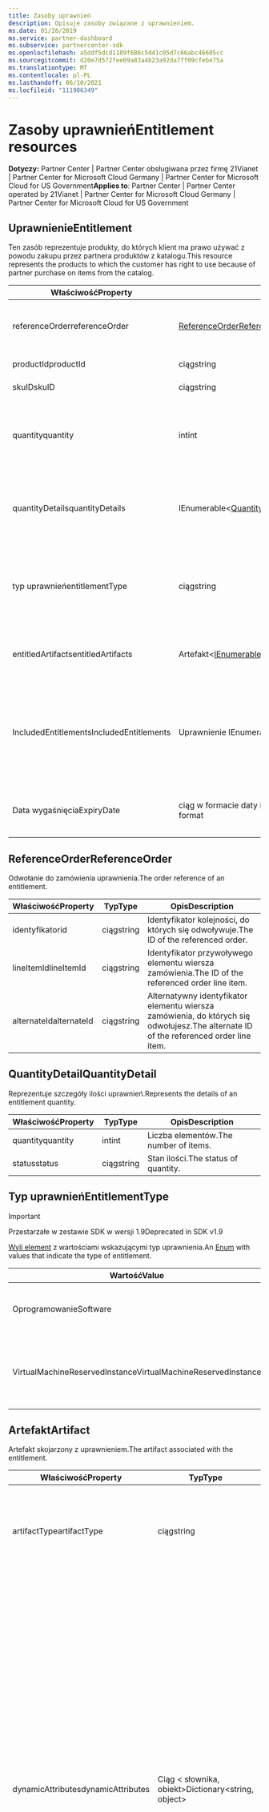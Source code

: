 ```yaml
---
title: Zasoby uprawnień
description: Opisuje zasoby związane z uprawnieniem.
ms.date: 01/28/2019
ms.service: partner-dashboard
ms.subservice: partnercenter-sdk
ms.openlocfilehash: a5ddf5dcd1189f686c5d41c05d7c66abc46605cc
ms.sourcegitcommit: d20e7d572fee09a83a4b23a92da7ff09cfebe75a
ms.translationtype: MT
ms.contentlocale: pl-PL
ms.lasthandoff: 06/10/2021
ms.locfileid: "111906349"
---
```

# <a name="entitlement-resources"></a><span data-ttu-id="f1920-103">Zasoby uprawnień</span><span class="sxs-lookup"><span data-stu-id="f1920-103">Entitlement resources</span></span>

<span data-ttu-id="f1920-104">**Dotyczy:** Partner Center | Partner Center obsługiwana przez firmę 21Vianet | Partner Center for Microsoft Cloud Germany | Partner Center for Microsoft Cloud for US Government</span><span class="sxs-lookup"><span data-stu-id="f1920-104">**Applies to**: Partner Center | Partner Center operated by 21Vianet | Partner Center for Microsoft Cloud Germany | Partner Center for Microsoft Cloud for US Government</span></span>

## <a name="entitlement"></a><span data-ttu-id="f1920-105">Uprawnienie</span><span class="sxs-lookup"><span data-stu-id="f1920-105">Entitlement</span></span>

<span data-ttu-id="f1920-106">Ten zasób reprezentuje produkty, do których klient ma prawo używać z powodu zakupu przez partnera produktów z katalogu.</span><span class="sxs-lookup"><span data-stu-id="f1920-106">This resource represents the products to which the customer has right to use because of partner purchase on items from the catalog.</span></span>

| <span data-ttu-id="f1920-107">Właściwość</span><span class="sxs-lookup"><span data-stu-id="f1920-107">Property</span></span> | <span data-ttu-id="f1920-108">Typ</span><span class="sxs-lookup"><span data-stu-id="f1920-108">Type</span></span> | <span data-ttu-id="f1920-109">Opis</span><span class="sxs-lookup"><span data-stu-id="f1920-109">Description</span></span> |
|----------|------|-------------|
| <span data-ttu-id="f1920-110">referenceOrder</span><span class="sxs-lookup"><span data-stu-id="f1920-110">referenceOrder</span></span> | [<span data-ttu-id="f1920-111">ReferenceOrder</span><span class="sxs-lookup"><span data-stu-id="f1920-111">ReferenceOrder</span></span>](#referenceorder) | <span data-ttu-id="f1920-112">Odwołanie do zamówienia, które wywłaszło uprawnienie.</span><span class="sxs-lookup"><span data-stu-id="f1920-112">The order reference that resulted in the entitlement.</span></span> |
| <span data-ttu-id="f1920-113">productId</span><span class="sxs-lookup"><span data-stu-id="f1920-113">productId</span></span> | <span data-ttu-id="f1920-114">ciąg</span><span class="sxs-lookup"><span data-stu-id="f1920-114">string</span></span> | <span data-ttu-id="f1920-115">Identyfikator produktu.</span><span class="sxs-lookup"><span data-stu-id="f1920-115">The ID of the product.</span></span> |
| <span data-ttu-id="f1920-116">skuID</span><span class="sxs-lookup"><span data-stu-id="f1920-116">skuID</span></span> | <span data-ttu-id="f1920-117">ciąg</span><span class="sxs-lookup"><span data-stu-id="f1920-117">string</span></span> | <span data-ttu-id="f1920-118">Identyfikator sku.</span><span class="sxs-lookup"><span data-stu-id="f1920-118">The ID of the SKU.</span></span> |
| <span data-ttu-id="f1920-119">quantity</span><span class="sxs-lookup"><span data-stu-id="f1920-119">quantity</span></span> | <span data-ttu-id="f1920-120">int</span><span class="sxs-lookup"><span data-stu-id="f1920-120">int</span></span> | <span data-ttu-id="f1920-121">Liczba uprawnień (z wyłączeniem niespełnienia/przeniesienia uprawnień).</span><span class="sxs-lookup"><span data-stu-id="f1920-121">The quantity of entitlements (excludes Unfulfilled/Transfered entitlements).</span></span> |
| <span data-ttu-id="f1920-122">quantityDetails</span><span class="sxs-lookup"><span data-stu-id="f1920-122">quantityDetails</span></span> | <span data-ttu-id="f1920-123">IEnumerable<[QuantityDetail](#quantitydetail)></span><span class="sxs-lookup"><span data-stu-id="f1920-123">IEnumerable<[QuantityDetail](#quantitydetail)></span></span> | <span data-ttu-id="f1920-124">Lista szczegółów ilości uprawnień (liczba elementów i stan każdej ilości).</span><span class="sxs-lookup"><span data-stu-id="f1920-124">The list of entitlement quantity details (the number of items and status of each quantity).</span></span> |
| <span data-ttu-id="f1920-125">typ uprawnień</span><span class="sxs-lookup"><span data-stu-id="f1920-125">entitlementType</span></span> | <span data-ttu-id="f1920-126">ciąg</span><span class="sxs-lookup"><span data-stu-id="f1920-126">string</span></span> | <span data-ttu-id="f1920-127">Typ uprawnienia.</span><span class="sxs-lookup"><span data-stu-id="f1920-127">The type of entitlement.</span></span> <span data-ttu-id="f1920-128">(Zaktualizowano do ciągu z [wartości EntitlementType](#entitlementtype) w zestawie SDK 1.8).</span><span class="sxs-lookup"><span data-stu-id="f1920-128">(Updated to string from [EntitlementType](#entitlementtype) in SDK 1.8.)</span></span> |
| <span data-ttu-id="f1920-129">entitledArtifacts</span><span class="sxs-lookup"><span data-stu-id="f1920-129">entitledArtifacts</span></span> | <span data-ttu-id="f1920-130">Artefakt<[IEnumerable](#artifact)></span><span class="sxs-lookup"><span data-stu-id="f1920-130">IEnumerable<[Artifact](#artifact)></span></span> | <span data-ttu-id="f1920-131">Lista artefaktów skojarzonych z uprawnieniem.</span><span class="sxs-lookup"><span data-stu-id="f1920-131">The list of artifacts associated with the entitlement.</span></span> |
| <span data-ttu-id="f1920-132">IncludedEntitlements</span><span class="sxs-lookup"><span data-stu-id="f1920-132">IncludedEntitlements</span></span> | <span data-ttu-id="f1920-133">Uprawnienie IEnumerable<[](#artifact)></span><span class="sxs-lookup"><span data-stu-id="f1920-133">IEnumerable<[Entitlement](#artifact)></span></span> | <span data-ttu-id="f1920-134">Lista uprawnień, które są niejawnie uwzględniane w wyniku zakupu productid/SkuId z katalogu.</span><span class="sxs-lookup"><span data-stu-id="f1920-134">The list of entitlements, which are implicitly included as a result of the ProductId / SkuId purchase from catalog.</span></span> |
| <span data-ttu-id="f1920-135">Data wygaśnięcia</span><span class="sxs-lookup"><span data-stu-id="f1920-135">ExpiryDate</span></span> | <span data-ttu-id="f1920-136">ciąg w formacie daty i czasu UTC</span><span class="sxs-lookup"><span data-stu-id="f1920-136">string in UTC date-time format</span></span>  | <span data-ttu-id="f1920-137">Data wygaśnięcia uprawnienia (jeśli ma zastosowanie).</span><span class="sxs-lookup"><span data-stu-id="f1920-137">The entitlement expiry date (if applicable).</span></span> |

## <a name="referenceorder"></a><span data-ttu-id="f1920-138">ReferenceOrder</span><span class="sxs-lookup"><span data-stu-id="f1920-138">ReferenceOrder</span></span>

<span data-ttu-id="f1920-139">Odwołanie do zamówienia uprawnienia.</span><span class="sxs-lookup"><span data-stu-id="f1920-139">The order reference of an entitlement.</span></span>

| <span data-ttu-id="f1920-140">Właściwość</span><span class="sxs-lookup"><span data-stu-id="f1920-140">Property</span></span> | <span data-ttu-id="f1920-141">Typ</span><span class="sxs-lookup"><span data-stu-id="f1920-141">Type</span></span> | <span data-ttu-id="f1920-142">Opis</span><span class="sxs-lookup"><span data-stu-id="f1920-142">Description</span></span> |
|----------|------|-------------|
| <span data-ttu-id="f1920-143">identyfikator</span><span class="sxs-lookup"><span data-stu-id="f1920-143">id</span></span> | <span data-ttu-id="f1920-144">ciąg</span><span class="sxs-lookup"><span data-stu-id="f1920-144">string</span></span> | <span data-ttu-id="f1920-145">Identyfikator kolejności, do których się odwoływuje.</span><span class="sxs-lookup"><span data-stu-id="f1920-145">The ID of the referenced order.</span></span> |
| <span data-ttu-id="f1920-146">lineItemId</span><span class="sxs-lookup"><span data-stu-id="f1920-146">lineItemId</span></span> | <span data-ttu-id="f1920-147">ciąg</span><span class="sxs-lookup"><span data-stu-id="f1920-147">string</span></span> | <span data-ttu-id="f1920-148">Identyfikator przywoływego elementu wiersza zamówienia.</span><span class="sxs-lookup"><span data-stu-id="f1920-148">The ID of the referenced order line item.</span></span> |
| <span data-ttu-id="f1920-149">alternateId</span><span class="sxs-lookup"><span data-stu-id="f1920-149">alternateId</span></span> | <span data-ttu-id="f1920-150">ciąg</span><span class="sxs-lookup"><span data-stu-id="f1920-150">string</span></span> | <span data-ttu-id="f1920-151">Alternatywny identyfikator elementu wiersza zamówienia, do których się odwołujesz.</span><span class="sxs-lookup"><span data-stu-id="f1920-151">The alternate ID of the referenced order line item.</span></span> |

## <a name="quantitydetail"></a><span data-ttu-id="f1920-152">QuantityDetail</span><span class="sxs-lookup"><span data-stu-id="f1920-152">QuantityDetail</span></span>

<span data-ttu-id="f1920-153">Reprezentuje szczegóły ilości uprawnień.</span><span class="sxs-lookup"><span data-stu-id="f1920-153">Represents the details of an entitlement quantity.</span></span>

| <span data-ttu-id="f1920-154">Właściwość</span><span class="sxs-lookup"><span data-stu-id="f1920-154">Property</span></span> | <span data-ttu-id="f1920-155">Typ</span><span class="sxs-lookup"><span data-stu-id="f1920-155">Type</span></span> | <span data-ttu-id="f1920-156">Opis</span><span class="sxs-lookup"><span data-stu-id="f1920-156">Description</span></span> |
|----------|------|-------------|
| <span data-ttu-id="f1920-157">quantity</span><span class="sxs-lookup"><span data-stu-id="f1920-157">quantity</span></span> | <span data-ttu-id="f1920-158">int</span><span class="sxs-lookup"><span data-stu-id="f1920-158">int</span></span> | <span data-ttu-id="f1920-159">Liczba elementów.</span><span class="sxs-lookup"><span data-stu-id="f1920-159">The number of items.</span></span> |
| <span data-ttu-id="f1920-160">status</span><span class="sxs-lookup"><span data-stu-id="f1920-160">status</span></span> | <span data-ttu-id="f1920-161">ciąg</span><span class="sxs-lookup"><span data-stu-id="f1920-161">string</span></span> | <span data-ttu-id="f1920-162">Stan ilości.</span><span class="sxs-lookup"><span data-stu-id="f1920-162">The status of quantity.</span></span> |

## <a name="entitlementtype"></a><span data-ttu-id="f1920-163">Typ uprawnień</span><span class="sxs-lookup"><span data-stu-id="f1920-163">EntitlementType</span></span>

> [!IMPORTANT]
> <span data-ttu-id="f1920-164">Przestarzałe w zestawie SDK w wersji 1.9</span><span class="sxs-lookup"><span data-stu-id="f1920-164">Deprecated in SDK v1.9</span></span>

<span data-ttu-id="f1920-165">[Wyli element](/dotnet/api/system.enum) z wartościami wskazującymi typ uprawnienia.</span><span class="sxs-lookup"><span data-stu-id="f1920-165">An [Enum](/dotnet/api/system.enum) with values that indicate the type of entitlement.</span></span>

| <span data-ttu-id="f1920-166">Wartość</span><span class="sxs-lookup"><span data-stu-id="f1920-166">Value</span></span> | <span data-ttu-id="f1920-167">Opis</span><span class="sxs-lookup"><span data-stu-id="f1920-167">Description</span></span> |
|-------|-------------|
| <span data-ttu-id="f1920-168">Oprogramowanie</span><span class="sxs-lookup"><span data-stu-id="f1920-168">Software</span></span> | <span data-ttu-id="f1920-169">Wskazuje typ uprawnień powiązany z oprogramowaniem.</span><span class="sxs-lookup"><span data-stu-id="f1920-169">Indicates entitlement type related to software.</span></span> |
| <span data-ttu-id="f1920-170">VirtualMachineReservedInstance</span><span class="sxs-lookup"><span data-stu-id="f1920-170">VirtualMachineReservedInstance</span></span> | <span data-ttu-id="f1920-171">Wskazuje typ uprawnień powiązany z Azure Reserved Virtual Machine Instances.</span><span class="sxs-lookup"><span data-stu-id="f1920-171">Indicates entitlement type related to Azure Reserved Virtual Machine Instances.</span></span> |

## <a name="artifact"></a><span data-ttu-id="f1920-172">Artefakt</span><span class="sxs-lookup"><span data-stu-id="f1920-172">Artifact</span></span>

<span data-ttu-id="f1920-173">Artefakt skojarzony z uprawnieniem.</span><span class="sxs-lookup"><span data-stu-id="f1920-173">The artifact associated with the entitlement.</span></span>

| <span data-ttu-id="f1920-174">Właściwość</span><span class="sxs-lookup"><span data-stu-id="f1920-174">Property</span></span> | <span data-ttu-id="f1920-175">Typ</span><span class="sxs-lookup"><span data-stu-id="f1920-175">Type</span></span> | <span data-ttu-id="f1920-176">Opis</span><span class="sxs-lookup"><span data-stu-id="f1920-176">Description</span></span> |
|----------|------|-------------|
| <span data-ttu-id="f1920-177">artifactType</span><span class="sxs-lookup"><span data-stu-id="f1920-177">artifactType</span></span> | <span data-ttu-id="f1920-178">ciąg</span><span class="sxs-lookup"><span data-stu-id="f1920-178">string</span></span> | <span data-ttu-id="f1920-179">Typ artefaktu.</span><span class="sxs-lookup"><span data-stu-id="f1920-179">The type of artifact.</span></span> <span data-ttu-id="f1920-180">(Zaktualizowano do ciągu z [artifactType](#artifacttype) w zestawie SDK w wersji 1.8)</span><span class="sxs-lookup"><span data-stu-id="f1920-180">(Updated to string from [ArtifactType](#artifacttype) in SDK V1.8)</span></span> |
| <span data-ttu-id="f1920-181">dynamicAttributes</span><span class="sxs-lookup"><span data-stu-id="f1920-181">dynamicAttributes</span></span> | <span data-ttu-id="f1920-182">Ciąg &lt; słownika, obiekt&gt;</span><span class="sxs-lookup"><span data-stu-id="f1920-182">Dictionary&lt;string, object&gt;</span></span> | <span data-ttu-id="f1920-183">Atrybuty dynamiczne zawierające artifacttype określonych wartości.</span><span class="sxs-lookup"><span data-stu-id="f1920-183">Dynamic attributes containing artifacttype specific values.</span></span> <span data-ttu-id="f1920-184">Na przykład gdy artifactType = "reservedinstance" ta właściwość będzie zawierać wartość "reservationType" = "virtualmachines" lub "reservationType" = "sqldatabases" oznaczające wystąpienie zarezerwowane maszyny wirtualnej lub wystąpienie zarezerwowane usługi Azure SQL wystąpienia zarezerwowanego.</span><span class="sxs-lookup"><span data-stu-id="f1920-184">For example when artifactType = "reservedinstance", this property will contain "reservationType" = "virtualmachines" or "reservationType" = "sqldatabases" denoting virtual machine reserved instance or Azure SQL reserved instance.</span></span> <span data-ttu-id="f1920-185">(Dostępne od wersji 1.9 zestawu SDK)</span><span class="sxs-lookup"><span data-stu-id="f1920-185">(Available starting in SDK v1.9)</span></span> |

## <a name="artifacttype"></a><span data-ttu-id="f1920-186">ArtifactType</span><span class="sxs-lookup"><span data-stu-id="f1920-186">ArtifactType</span></span>

> [!IMPORTANT]
> <span data-ttu-id="f1920-187">Przestarzałe w zestawie SDK w wersji 1.9</span><span class="sxs-lookup"><span data-stu-id="f1920-187">Deprecated in SDK v1.9</span></span>

<span data-ttu-id="f1920-188">[Wyli element](/dotnet/api/system.enum) z wartościami wskazującymi typ artefaktu uprawnień.</span><span class="sxs-lookup"><span data-stu-id="f1920-188">An [Enum](/dotnet/api/system.enum) with values that indicate the type of entitlement artifact.</span></span>

| <span data-ttu-id="f1920-189">Wartość</span><span class="sxs-lookup"><span data-stu-id="f1920-189">Value</span></span>                          | <span data-ttu-id="f1920-190">Opis</span><span class="sxs-lookup"><span data-stu-id="f1920-190">Description</span></span>                                                                             |
|--------------------------------| ----------------------------------------------------------------------------------------|
| <span data-ttu-id="f1920-191">VirtualMachineReservedInstance</span><span class="sxs-lookup"><span data-stu-id="f1920-191">VirtualMachineReservedInstance</span></span> | <span data-ttu-id="f1920-192">Wskazuje artefakt pomaga w pobierania Azure Reserved Virtual Machine Instances.</span><span class="sxs-lookup"><span data-stu-id="f1920-192">Indicates the artifact aids with retrieval of Azure Reserved Virtual Machine Instances.</span></span> |

## <a name="reservedinstanceartifact"></a><span data-ttu-id="f1920-193">ReservedInstanceArtifact</span><span class="sxs-lookup"><span data-stu-id="f1920-193">ReservedInstanceArtifact</span></span>

<span data-ttu-id="f1920-194">Artefakt skojarzony z uprawnieniem wystąpienia zarezerwowanego platformy Azure.</span><span class="sxs-lookup"><span data-stu-id="f1920-194">The artifact associated with an Azure Reserved Instance entitlement.</span></span> <span data-ttu-id="f1920-195">Dziedziczy on z klasy [Artifact.](#artifact)</span><span class="sxs-lookup"><span data-stu-id="f1920-195">It inherits from the [Artifact](#artifact) class.</span></span>

| <span data-ttu-id="f1920-196">Właściwość</span><span class="sxs-lookup"><span data-stu-id="f1920-196">Property</span></span>   | <span data-ttu-id="f1920-197">Typ</span><span class="sxs-lookup"><span data-stu-id="f1920-197">Type</span></span>                           | <span data-ttu-id="f1920-198">Opis</span><span class="sxs-lookup"><span data-stu-id="f1920-198">Description</span></span>                                        |
|------------|--------------------------------|----------------------------------------------------|
| <span data-ttu-id="f1920-199">połącz</span><span class="sxs-lookup"><span data-stu-id="f1920-199">link</span></span>       | [<span data-ttu-id="f1920-200">Link</span><span class="sxs-lookup"><span data-stu-id="f1920-200">Link</span></span>](./utility-resources.md#link) | <span data-ttu-id="f1920-201">Link do pobrania wszystkich szczegółów skojarzonego artefaktu.</span><span class="sxs-lookup"><span data-stu-id="f1920-201">The link to get all associated artifact details.</span></span>   |
| <span data-ttu-id="f1920-202">Resourceid</span><span class="sxs-lookup"><span data-stu-id="f1920-202">resourceID</span></span> | <span data-ttu-id="f1920-203">ciąg</span><span class="sxs-lookup"><span data-stu-id="f1920-203">string</span></span>                         | <span data-ttu-id="f1920-204">Identyfikator zamówienia lub zasobu rezerwacji platformy Azure.</span><span class="sxs-lookup"><span data-stu-id="f1920-204">The ID of the Azure reservation order or resource.</span></span> |

## <a name="reservedinstanceartifactdetails"></a><span data-ttu-id="f1920-205">ReservedInstanceArtifactDetails</span><span class="sxs-lookup"><span data-stu-id="f1920-205">ReservedInstanceArtifactDetails</span></span>

<span data-ttu-id="f1920-206">Reprezentuje jednostkę zwróconą po wywołania linku artefaktu wystąpienia zarezerwowanego platformy Azure.</span><span class="sxs-lookup"><span data-stu-id="f1920-206">Represents the entity returned upon invocation of the Azure Reserved Instance artifact link.</span></span>

|   <span data-ttu-id="f1920-207">Właściwość</span><span class="sxs-lookup"><span data-stu-id="f1920-207">Property</span></span>   |           <span data-ttu-id="f1920-208">Typ</span><span class="sxs-lookup"><span data-stu-id="f1920-208">Type</span></span>           |                          <span data-ttu-id="f1920-209">Opis</span><span class="sxs-lookup"><span data-stu-id="f1920-209">Description</span></span>                          |
|--------------|--------------------------|---------------------------------------------------------------|
|     <span data-ttu-id="f1920-210">typ</span><span class="sxs-lookup"><span data-stu-id="f1920-210">type</span></span>     |          <span data-ttu-id="f1920-211">ciąg</span><span class="sxs-lookup"><span data-stu-id="f1920-211">string</span></span>          |                     <span data-ttu-id="f1920-212">Typ artefaktu.</span><span class="sxs-lookup"><span data-stu-id="f1920-212">The type of artifact.</span></span>                     |
| <span data-ttu-id="f1920-213">Rezerwacje</span><span class="sxs-lookup"><span data-stu-id="f1920-213">reservations</span></span> | <span data-ttu-id="f1920-214">Ienumerable<Reservation></span><span class="sxs-lookup"><span data-stu-id="f1920-214">IEnumerable<Reservation></span></span> | <span data-ttu-id="f1920-215">Wskazuje identyfikator zamówienia rezerwacji lub zasobu platformy Azure.</span><span class="sxs-lookup"><span data-stu-id="f1920-215">Indicates the Azure resource or reservation order identifier.</span></span> |

## <a name="reservation"></a><span data-ttu-id="f1920-216">Rezerwacja</span><span class="sxs-lookup"><span data-stu-id="f1920-216">Reservation</span></span>

<span data-ttu-id="f1920-217">Reprezentuje pojedynczą rezerwację.</span><span class="sxs-lookup"><span data-stu-id="f1920-217">Represents an individual reservation.</span></span>

| <span data-ttu-id="f1920-218">Właściwość</span><span class="sxs-lookup"><span data-stu-id="f1920-218">Property</span></span>          | <span data-ttu-id="f1920-219">Typ</span><span class="sxs-lookup"><span data-stu-id="f1920-219">Type</span></span>                           | <span data-ttu-id="f1920-220">Opis</span><span class="sxs-lookup"><span data-stu-id="f1920-220">Description</span></span>                                                        |
|-------------------|--------------------------------|--------------------------------------------------------------------|
| <span data-ttu-id="f1920-221">reservationId</span><span class="sxs-lookup"><span data-stu-id="f1920-221">reservationId</span></span>     | <span data-ttu-id="f1920-222">ciąg</span><span class="sxs-lookup"><span data-stu-id="f1920-222">string</span></span>                         | <span data-ttu-id="f1920-223">Identyfikator rezerwacji.</span><span class="sxs-lookup"><span data-stu-id="f1920-223">The ID of the reservation.</span></span>                                         |
| <span data-ttu-id="f1920-224">scopeType</span><span class="sxs-lookup"><span data-stu-id="f1920-224">scopeType</span></span>         | <span data-ttu-id="f1920-225">ciąg</span><span class="sxs-lookup"><span data-stu-id="f1920-225">string</span></span>                         | <span data-ttu-id="f1920-226">Typ zakresu skojarzonego z rezerwacją maszyny wirtualnej.</span><span class="sxs-lookup"><span data-stu-id="f1920-226">The type of scope associated with the virtual machine reservation.</span></span> |
| <span data-ttu-id="f1920-227">displayName</span><span class="sxs-lookup"><span data-stu-id="f1920-227">displayName</span></span>       | <span data-ttu-id="f1920-228">ciąg</span><span class="sxs-lookup"><span data-stu-id="f1920-228">string</span></span>                         | <span data-ttu-id="f1920-229">Nazwa wyświetlana rezerwacji.</span><span class="sxs-lookup"><span data-stu-id="f1920-229">The display name of the reservation.</span></span>                               |
| <span data-ttu-id="f1920-230">appliedScopes</span><span class="sxs-lookup"><span data-stu-id="f1920-230">appliedScopes</span></span>     | <span data-ttu-id="f1920-231">Ienumerable</span><span class="sxs-lookup"><span data-stu-id="f1920-231">IEnumerable</span></span>                    | <span data-ttu-id="f1920-232">Lista zastosowanych zakresów skojarzonych z rezerwacją.</span><span class="sxs-lookup"><span data-stu-id="f1920-232">The list of applied scopes associated with the reservation.</span></span> <span data-ttu-id="f1920-233">(Dostępne tylko wtedy, gdy typ scopeType nie jest udostępniony).</span><span class="sxs-lookup"><span data-stu-id="f1920-233">(Only available when scopeType isn't shared.)</span></span> |
| <span data-ttu-id="f1920-234">quantity</span><span class="sxs-lookup"><span data-stu-id="f1920-234">quantity</span></span>          | <span data-ttu-id="f1920-235">int</span><span class="sxs-lookup"><span data-stu-id="f1920-235">int</span></span>                            | <span data-ttu-id="f1920-236">Liczba maszyn wirtualnych w rezerwacji.</span><span class="sxs-lookup"><span data-stu-id="f1920-236">The number of virtual machines in the reservation.</span></span>                 |
| <span data-ttu-id="f1920-237">expiryDateTime</span><span class="sxs-lookup"><span data-stu-id="f1920-237">expiryDateTime</span></span>    | <span data-ttu-id="f1920-238">ciąg w formacie daty i godzin UTC</span><span class="sxs-lookup"><span data-stu-id="f1920-238">string in UTC date-time format</span></span> | <span data-ttu-id="f1920-239">Data wygaśnięcia rezerwacji.</span><span class="sxs-lookup"><span data-stu-id="f1920-239">The expiry date of the reservation.</span></span>                                |
| <span data-ttu-id="f1920-240">effectiveDateTime</span><span class="sxs-lookup"><span data-stu-id="f1920-240">effectiveDateTime</span></span> | <span data-ttu-id="f1920-241">ciąg w formacie daty i godzin UTC</span><span class="sxs-lookup"><span data-stu-id="f1920-241">string in UTC date-time format</span></span> | <span data-ttu-id="f1920-242">Data wejścia w życie rezerwacji.</span><span class="sxs-lookup"><span data-stu-id="f1920-242">The effective date of the reservation.</span></span>                             |
| <span data-ttu-id="f1920-243">provisioningState</span><span class="sxs-lookup"><span data-stu-id="f1920-243">provisioningState</span></span> | <span data-ttu-id="f1920-244">ciąg</span><span class="sxs-lookup"><span data-stu-id="f1920-244">string</span></span>                         | <span data-ttu-id="f1920-245">Stan aprowizowania rezerwacji.</span><span class="sxs-lookup"><span data-stu-id="f1920-245">The provisioning state of the reservation.</span></span>                         |

## <a name="virtualmachinereservedinstanceartifact"></a><span data-ttu-id="f1920-246">VirtualMachineReservedInstanceArtifact</span><span class="sxs-lookup"><span data-stu-id="f1920-246">VirtualMachineReservedInstanceArtifact</span></span>

> [!IMPORTANT]
> <span data-ttu-id="f1920-247">Przestarzałe w zestawie SDK w wersji 1.9</span><span class="sxs-lookup"><span data-stu-id="f1920-247">Deprecated in SDK v1.9</span></span>

<span data-ttu-id="f1920-248">Artefakt skojarzony z uprawnieniem wystąpienia zarezerwowanego maszyny wirtualnej platformy Azure.</span><span class="sxs-lookup"><span data-stu-id="f1920-248">The artifact associated with an Azure Reserved Virtual Machine Instance entitlement.</span></span> <span data-ttu-id="f1920-249">Dziedziczy on z klasy [Artifact.](#artifact)</span><span class="sxs-lookup"><span data-stu-id="f1920-249">It inherits from the [Artifact](#artifact) class.</span></span>

| <span data-ttu-id="f1920-250">Właściwość</span><span class="sxs-lookup"><span data-stu-id="f1920-250">Property</span></span>   | <span data-ttu-id="f1920-251">Typ</span><span class="sxs-lookup"><span data-stu-id="f1920-251">Type</span></span>                              | <span data-ttu-id="f1920-252">Opis</span><span class="sxs-lookup"><span data-stu-id="f1920-252">Description</span></span>                                        |
|------------|-----------------------------------|----------------------------------------------------|
| <span data-ttu-id="f1920-253">połącz</span><span class="sxs-lookup"><span data-stu-id="f1920-253">link</span></span>       | [<span data-ttu-id="f1920-254">Link</span><span class="sxs-lookup"><span data-stu-id="f1920-254">Link</span></span>](utility-resources.md#link) | <span data-ttu-id="f1920-255">Link do pobrania wszystkich szczegółów skojarzonego artefaktu.</span><span class="sxs-lookup"><span data-stu-id="f1920-255">The link to get all associated artifact details.</span></span>   |
| <span data-ttu-id="f1920-256">Resourceid</span><span class="sxs-lookup"><span data-stu-id="f1920-256">resourceID</span></span> | <span data-ttu-id="f1920-257">ciąg</span><span class="sxs-lookup"><span data-stu-id="f1920-257">string</span></span>                            | <span data-ttu-id="f1920-258">Identyfikator zamówienia lub zasobu rezerwacji platformy Azure.</span><span class="sxs-lookup"><span data-stu-id="f1920-258">The ID of the Azure reservation order or resource.</span></span> |

## <a name="virtualmachinereservedinstanceartifactdetails"></a><span data-ttu-id="f1920-259">VirtualMachineReservedInstanceArtifactDetails</span><span class="sxs-lookup"><span data-stu-id="f1920-259">VirtualMachineReservedInstanceArtifactDetails</span></span>

> [!IMPORTANT]
> <span data-ttu-id="f1920-260">Przestarzałe w zestawie SDK w wersji 1.9</span><span class="sxs-lookup"><span data-stu-id="f1920-260">Deprecated in SDK v1.9</span></span>

<span data-ttu-id="f1920-261">Reprezentuje jednostkę zwróconą po wywołania linku artefaktu wystąpienia zarezerwowanego maszyny wirtualnej platformy Azure.</span><span class="sxs-lookup"><span data-stu-id="f1920-261">Represents the entity returned upon invocation of the Azure Reserved Virtual Machine Instance artifact link.</span></span>

| <span data-ttu-id="f1920-262">Właściwość</span><span class="sxs-lookup"><span data-stu-id="f1920-262">Property</span></span>                    | <span data-ttu-id="f1920-263">Typ</span><span class="sxs-lookup"><span data-stu-id="f1920-263">Type</span></span>                                                                 | <span data-ttu-id="f1920-264">Opis</span><span class="sxs-lookup"><span data-stu-id="f1920-264">Description</span></span>           |
|-----------------------------|----------------------------------------------------------------------|-----------------------|
| <span data-ttu-id="f1920-265">typ</span><span class="sxs-lookup"><span data-stu-id="f1920-265">type</span></span>                        | [<span data-ttu-id="f1920-266">ArtifactType</span><span class="sxs-lookup"><span data-stu-id="f1920-266">ArtifactType</span></span>](#artifacttype)                                        | <span data-ttu-id="f1920-267">Typ artefaktu.</span><span class="sxs-lookup"><span data-stu-id="f1920-267">The type of artifact.</span></span> |
| <span data-ttu-id="f1920-268">virtualMachineReservations</span><span class="sxs-lookup"><span data-stu-id="f1920-268">virtualMachineReservations</span></span>  | <span data-ttu-id="f1920-269">IEnumerable<[VirtualMachineReservation](#virtualmachinereservation)></span><span class="sxs-lookup"><span data-stu-id="f1920-269">IEnumerable<[VirtualMachineReservation](#virtualmachinereservation)></span></span> | <span data-ttu-id="f1920-270">Wskazuje identyfikator zamówienia rezerwacji lub zasobu platformy Azure.</span><span class="sxs-lookup"><span data-stu-id="f1920-270">Indicates the Azure resource or reservation order identifier.</span></span> |

## <a name="virtualmachinereservation"></a><span data-ttu-id="f1920-271">VirtualMachineReservation</span><span class="sxs-lookup"><span data-stu-id="f1920-271">VirtualMachineReservation</span></span>

> [!IMPORTANT]
> <span data-ttu-id="f1920-272">Przestarzałe w zestawie SDK w wersji 1.9</span><span class="sxs-lookup"><span data-stu-id="f1920-272">Deprecated in SDK v1.9</span></span>

<span data-ttu-id="f1920-273">Reprezentuje rezerwację poszczególnych maszyn wirtualnych.</span><span class="sxs-lookup"><span data-stu-id="f1920-273">Represents an individual virtual machine reservation.</span></span>

|     <span data-ttu-id="f1920-274">Właściwość</span><span class="sxs-lookup"><span data-stu-id="f1920-274">Property</span></span>      |              <span data-ttu-id="f1920-275">Typ</span><span class="sxs-lookup"><span data-stu-id="f1920-275">Type</span></span>              |                                                <span data-ttu-id="f1920-276">Opis</span><span class="sxs-lookup"><span data-stu-id="f1920-276">Description</span></span>                                                 |
|-------------------|--------------------------------|------------------------------------------------------------------------------------------------------------|
|   <span data-ttu-id="f1920-277">reservationId</span><span class="sxs-lookup"><span data-stu-id="f1920-277">reservationId</span></span>   |             <span data-ttu-id="f1920-278">ciąg</span><span class="sxs-lookup"><span data-stu-id="f1920-278">string</span></span>             |                                         <span data-ttu-id="f1920-279">Identyfikator rezerwacji.</span><span class="sxs-lookup"><span data-stu-id="f1920-279">The ID of the reservation.</span></span>                                         |
|     <span data-ttu-id="f1920-280">scopeType</span><span class="sxs-lookup"><span data-stu-id="f1920-280">scopeType</span></span>     |             <span data-ttu-id="f1920-281">ciąg</span><span class="sxs-lookup"><span data-stu-id="f1920-281">string</span></span>             |                     <span data-ttu-id="f1920-282">Typ zakresu skojarzonego z rezerwacją maszyny wirtualnej.</span><span class="sxs-lookup"><span data-stu-id="f1920-282">The type of scope associated with the virtual machine reservation.</span></span>                     |
|    <span data-ttu-id="f1920-283">displayName</span><span class="sxs-lookup"><span data-stu-id="f1920-283">displayName</span></span>    |             <span data-ttu-id="f1920-284">ciąg</span><span class="sxs-lookup"><span data-stu-id="f1920-284">string</span></span>             |                                    <span data-ttu-id="f1920-285">Nazwa wyświetlana rezerwacji.</span><span class="sxs-lookup"><span data-stu-id="f1920-285">The display name of the reservation.</span></span>                                    |
|   <span data-ttu-id="f1920-286">appliedScopes</span><span class="sxs-lookup"><span data-stu-id="f1920-286">appliedScopes</span></span>   |      <span data-ttu-id="f1920-287">Ienumerable<string></span><span class="sxs-lookup"><span data-stu-id="f1920-287">IEnumerable<string></span></span>       | <span data-ttu-id="f1920-288">Lista zastosowanych zakresów skojarzonych z rezerwacją.</span><span class="sxs-lookup"><span data-stu-id="f1920-288">The list of applied scopes associated with the reservation.</span></span> <span data-ttu-id="f1920-289">(Dostępne tylko wtedy, gdy typ scopeType nie jest udostępniony).</span><span class="sxs-lookup"><span data-stu-id="f1920-289">(Only available when scopeType isn't shared.)</span></span> |
|     <span data-ttu-id="f1920-290">quantity</span><span class="sxs-lookup"><span data-stu-id="f1920-290">quantity</span></span>      |              <span data-ttu-id="f1920-291">int</span><span class="sxs-lookup"><span data-stu-id="f1920-291">int</span></span>               |                             <span data-ttu-id="f1920-292">Liczba maszyn wirtualnych w rezerwacji.</span><span class="sxs-lookup"><span data-stu-id="f1920-292">The number of virtual machines in the reservation.</span></span>                             |
|  <span data-ttu-id="f1920-293">expiryDateTime</span><span class="sxs-lookup"><span data-stu-id="f1920-293">expiryDateTime</span></span>   | <span data-ttu-id="f1920-294">ciąg w formacie daty i godzin UTC</span><span class="sxs-lookup"><span data-stu-id="f1920-294">string in UTC date-time format</span></span> |                                    <span data-ttu-id="f1920-295">Data wygaśnięcia rezerwacji.</span><span class="sxs-lookup"><span data-stu-id="f1920-295">The expiry date of the reservation.</span></span>                                     |
| <span data-ttu-id="f1920-296">effectiveDateTime</span><span class="sxs-lookup"><span data-stu-id="f1920-296">effectiveDateTime</span></span> | <span data-ttu-id="f1920-297">ciąg w formacie daty i godzin UTC</span><span class="sxs-lookup"><span data-stu-id="f1920-297">string in UTC date-time format</span></span> |                                   <span data-ttu-id="f1920-298">Data wejścia w życie rezerwacji.</span><span class="sxs-lookup"><span data-stu-id="f1920-298">The effective date of the reservation.</span></span>                                   |
| <span data-ttu-id="f1920-299">provisioningState</span><span class="sxs-lookup"><span data-stu-id="f1920-299">provisioningState</span></span> |             <span data-ttu-id="f1920-300">ciąg</span><span class="sxs-lookup"><span data-stu-id="f1920-300">string</span></span>             |                                 <span data-ttu-id="f1920-301">Stan aprowizowania rezerwacji.</span><span class="sxs-lookup"><span data-stu-id="f1920-301">The provisioning state of the reservation.</span></span>                                 |
